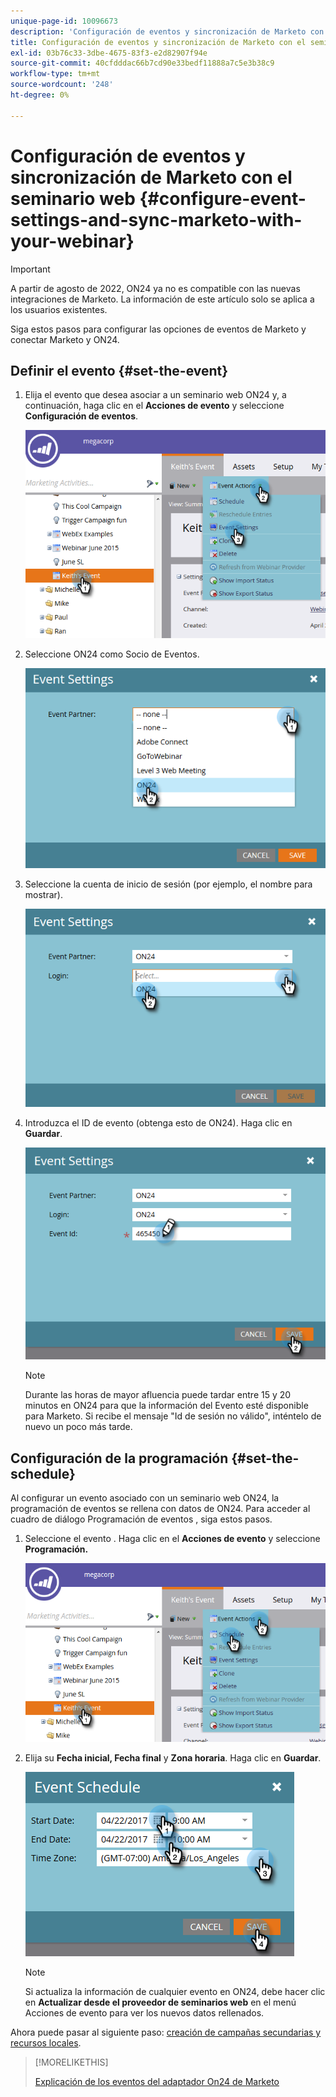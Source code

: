 ```yaml
---
unique-page-id: 10096673
description: 'Configuración de eventos y sincronización de Marketo con el seminario web: Marketo Docs: documentación del producto'
title: Configuración de eventos y sincronización de Marketo con el seminario web
exl-id: 03b76c33-3dbe-4675-83f3-e2d82907f94e
source-git-commit: 40cfdddac66b7cd90e33bedf11888a7c5e3b38c9
workflow-type: tm+mt
source-wordcount: '248'
ht-degree: 0%

---
```


# Configuración de eventos y sincronización de Marketo con el seminario web {#configure-event-settings-and-sync-marketo-with-your-webinar}

>[!IMPORTANT]
>
>A partir de agosto de 2022, ON24 ya no es compatible con las nuevas integraciones de Marketo. La información de este artículo solo se aplica a los usuarios existentes.

Siga estos pasos para configurar las opciones de eventos de Marketo y conectar Marketo y ON24.

## Definir el evento {#set-the-event}

1. Elija el evento que desea asociar a un seminario web ON24 y, a continuación, haga clic en el **Acciones de evento** y seleccione **Configuración de eventos**.

   ![](assets/one.png)

1. Seleccione ON24 como Socio de Eventos.

   ![](assets/two.png)

1. Seleccione la cuenta de inicio de sesión (por ejemplo, el nombre para mostrar).

   ![](assets/three.png)

1. Introduzca el ID de evento (obtenga esto de ON24). Haga clic en **Guardar**.

   ![](assets/four.png)

   >[!NOTE]
   >
   >Durante las horas de mayor afluencia puede tardar entre 15 y 20 minutos en ON24 para que la información del Evento esté disponible para Marketo. Si recibe el mensaje &quot;Id de sesión no válido&quot;, inténtelo de nuevo un poco más tarde.

## Configuración de la programación {#set-the-schedule}

Al configurar un evento asociado con un seminario web ON24, la programación de eventos se rellena con datos de ON24. Para acceder al cuadro de diálogo Programación de eventos , siga estos pasos.

1. Seleccione el evento . Haga clic en el **Acciones de evento** y seleccione **Programación.**

   ![](assets/five.png)

1. Elija su **Fecha inicial, Fecha final** y **Zona horaria**. Haga clic en **Guardar**.

   ![](assets/six-1.png)

   >[!NOTE]
   >
   >Si actualiza la información de cualquier evento en ON24, debe hacer clic en **Actualizar desde el proveedor de seminarios web** en el menú Acciones de evento para ver los nuevos datos rellenados.

Ahora puede pasar al siguiente paso: [creación de campañas secundarias y recursos locales](/help/marketo/product-docs/demand-generation/events/create-an-event/create-an-event-with-the-marketo-on24-adapter/create-child-campaigns-and-local-assets.md).

>[!MORELIKETHIS]
>
>[Explicación de los eventos del adaptador On24 de Marketo](/help/marketo/product-docs/demand-generation/events/create-an-event/create-an-event-with-the-marketo-on24-adapter/understanding-marketo-on24-adapter-events.md)
